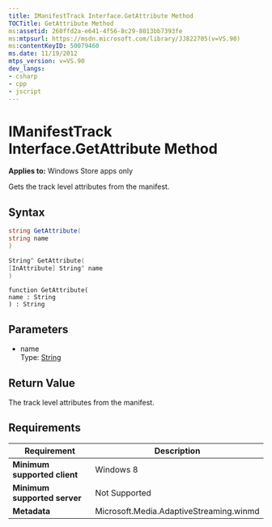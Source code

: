 ```yaml
---
title: IManifestTrack Interface.GetAttribute Method
TOCTitle: GetAttribute Method
ms:assetid: 260ffd2a-e641-4f56-8c29-8013bb7393fe
ms:mtpsurl: https://msdn.microsoft.com/library/JJ822705(v=VS.90)
ms:contentKeyID: 50079460
ms.date: 11/19/2012
mtps_version: v=VS.90
dev_langs:
- csharp
- cpp
- jscript
---
```


# IManifestTrack Interface.GetAttribute Method

**Applies to:** Windows Store apps only

Gets the track level attributes from the manifest.

## Syntax

```csharp
string GetAttribute(
string name
)
```

```cpp
String^ GetAttribute(
[InAttribute] String^ name
)
```

```jscript
function GetAttribute(
name : String
) : String
```

## Parameters

  - name  
    Type: [String](https://msdn.microsoft.com/library/s1wwdcbf)

## Return Value

The track level attributes from the manifest.

## Requirements

|Requirement|Description|
|--- |--- |
|**Minimum supported client**|Windows 8|
|**Minimum supported server**|Not Supported|
|**Metadata**|Microsoft.Media.AdaptiveStreaming.winmd|
